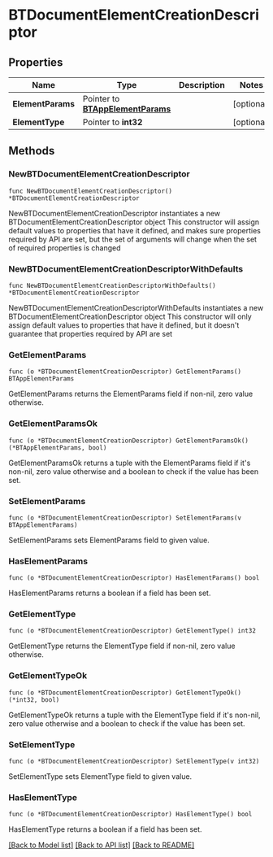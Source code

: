 # BTDocumentElementCreationDescriptor

## Properties

Name | Type | Description | Notes
------------ | ------------- | ------------- | -------------
**ElementParams** | Pointer to [**BTAppElementParams**](BTAppElementParams.md) |  | [optional] 
**ElementType** | Pointer to **int32** |  | [optional] 

## Methods

### NewBTDocumentElementCreationDescriptor

`func NewBTDocumentElementCreationDescriptor() *BTDocumentElementCreationDescriptor`

NewBTDocumentElementCreationDescriptor instantiates a new BTDocumentElementCreationDescriptor object
This constructor will assign default values to properties that have it defined,
and makes sure properties required by API are set, but the set of arguments
will change when the set of required properties is changed

### NewBTDocumentElementCreationDescriptorWithDefaults

`func NewBTDocumentElementCreationDescriptorWithDefaults() *BTDocumentElementCreationDescriptor`

NewBTDocumentElementCreationDescriptorWithDefaults instantiates a new BTDocumentElementCreationDescriptor object
This constructor will only assign default values to properties that have it defined,
but it doesn't guarantee that properties required by API are set

### GetElementParams

`func (o *BTDocumentElementCreationDescriptor) GetElementParams() BTAppElementParams`

GetElementParams returns the ElementParams field if non-nil, zero value otherwise.

### GetElementParamsOk

`func (o *BTDocumentElementCreationDescriptor) GetElementParamsOk() (*BTAppElementParams, bool)`

GetElementParamsOk returns a tuple with the ElementParams field if it's non-nil, zero value otherwise
and a boolean to check if the value has been set.

### SetElementParams

`func (o *BTDocumentElementCreationDescriptor) SetElementParams(v BTAppElementParams)`

SetElementParams sets ElementParams field to given value.

### HasElementParams

`func (o *BTDocumentElementCreationDescriptor) HasElementParams() bool`

HasElementParams returns a boolean if a field has been set.

### GetElementType

`func (o *BTDocumentElementCreationDescriptor) GetElementType() int32`

GetElementType returns the ElementType field if non-nil, zero value otherwise.

### GetElementTypeOk

`func (o *BTDocumentElementCreationDescriptor) GetElementTypeOk() (*int32, bool)`

GetElementTypeOk returns a tuple with the ElementType field if it's non-nil, zero value otherwise
and a boolean to check if the value has been set.

### SetElementType

`func (o *BTDocumentElementCreationDescriptor) SetElementType(v int32)`

SetElementType sets ElementType field to given value.

### HasElementType

`func (o *BTDocumentElementCreationDescriptor) HasElementType() bool`

HasElementType returns a boolean if a field has been set.


[[Back to Model list]](../README.md#documentation-for-models) [[Back to API list]](../README.md#documentation-for-api-endpoints) [[Back to README]](../README.md)


